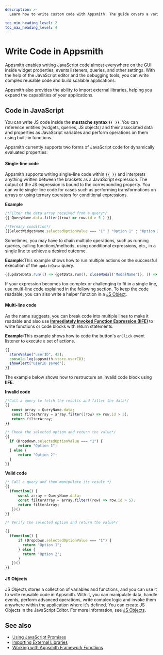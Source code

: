 ```yaml
---
description: >-
  Learn how to write custom code with Appsmith. The guide covers a variety of programming languages, including JavaScript and SQL, and provides examples and best practices to help you get started.

toc_min_heading_level: 2
toc_max_heading_level: 4
---
```


# Write Code in Appsmith 
Appsmith enables writing JavaScript code almost everywhere on the GUI inside widget properties, events listeners, queries, and other settings. With the help of the JavaScript editor and the debugging tools, you can write complex reusable code and build scalable applications.

Appsmith also provides the ability to import external libraries, helping you expand the capabilities of your applications.

## Code in JavaScript
You can write JS code inside the **mustache syntax `{{ }}`**. You can reference entities (widgets, queries, JS objects) and their associated data and properties as JavaScript variables and perform operations on them using built-in functions.  

Appsmith currently supports two forms of JavaScript code for dynamically evaluated properties:

#### Single-line code
Appsmith supports writing single-line code within `{{ }}` and interprets anything written between the brackets as a JavaScript expression. The output of the JS expression is bound to the corresponding property. You can write single-line code for cases such as performing transformations on arrays or using ternary operators for conditional expressions.

**Example**

```javascript
/*Filter the data array received from a query*/
{{ QueryName.data.filter((row) => row.id > 5 ) }}

/*Ternary condition*/
{{SelectWidgetName.selectedOptionValue === "1" ? "Option 1" : "Option 2" }} 
```

Sometimes, you may have to chain multiple operations, such as running queries, calling functions/methods, using conditional expressions, etc., in a single line to achieve a desired outcome. 

**Example**:This example shows how to run multiple actions on the successful execution of the `updateData` query.

```javascript
{{updateData.run(() => {getData.run(), closeModal('ModalName')}, () => {})}}
```

If your expression becomes too complex or challenging to fit in a single line, use multi-line code explained in the following section. To keep the code readable, you can also write a helper function in a [JS Object](https://docs.appsmith.com/core-concepts/writing-code/javascript-editor-beta#js-object).

#### Multi-line code

As the name suggests, you can break code into multiple lines to make it readable and also use **[Immediately Invoked Function Expression (IIFE)](https://developer.mozilla.org/en-US/docs/Glossary/IIFE)** to write functions or code blocks with return statements. 

**Example**:This example shows how to code the button's `onClick` event listener to execute a set of actions.

```javascript 
{{
  storeValue("userID", 42);  
  console.log(appsmith.store.userID); 
  showAlert("userID saved");
}}
```

The example below shows how to restructure an invalid code block using **IIFE**.

**Invalid code**

```javascript
/*Call a query to fetch the results and filter the data*/
{{ 
   const array = QueryName.data;
   const filterArray = array.filter((row) => row.id > 5);
   return filterArray;
}}

/* Check the selected option and return the value*/
{{ 
  if (Dropdown.selectedOptionValue === "1") {
      return "Option 1";
  } else {
      return "Option 2";
  }
}}
```

 **Valid code**

```javascript
/* Call a query and then manipulate its result */
{{ 
  (function() {
      const array = QueryName.data;
      const filterArray = array.filter((row) => row.id > 5);
      return filterArray;
   })()
}}

/* Verify the selected option and return the value*/

{{ 
  (function() {
      if (Dropdown.selectedOptionValue === "1") {
        return "Option 1";
      } else {
        return "Option 2";
      }
   })()
}}
```

#### JS Objects
JS Objects stores a collection of variables and functions, and you can use it to write reusable code in Appsmith. With it, you can manipulate data, handle events, perform advanced operations, write complex logic and invoke them anywhere within the application where it's defined. You can create JS Objects in the JavaScript Editor. For more information, see [JS Objects](https://docs.appsmith.com/core-concepts/writing-code/javascript-editor-beta).

## See also


* [Using JavaScript Promises](https://docs.appsmith.com/core-concepts/writing-code/javascript-promises)
* [Importing External Libraries](https://docs.appsmith.com/core-concepts/writing-code/ext-libraries)
* [Working with Appsmith Framework Functions](https://docs.appsmith.com/reference/appsmith-framework)
